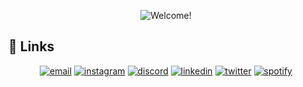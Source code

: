 <p align="center">
  <img src="gifs/welcome.gif" alt="Welcome!">
</p>

## :link: Links

<p align="center">
  <a href="mailto:axelhedman00@gmail.com"><img src="https://img.icons8.com/color/96/000000/gmail.png" alt="email"/></a>
  <a href="https://www.instagram.com/hedman.axel/"><img src="https://img.icons8.com/color/96/000000/instagram-new.png" alt="instagram"/></a>
  <a href="https://discord.com/users/Ackeeh#7896"><img src="https://img.icons8.com/color/96/000000/discord-logo.png" alt="discord"/></a>
  <a href="https://www.linkedin.com/in/axel7/"><img src="https://img.icons8.com/color/96/000000/linkedin.png" alt="linkedin"/></a>
  <a href="https://twitter.com/a_headman"><img src="https://img.icons8.com/color/96/000000/twitter-squared.png" alt="twitter"/></a>
  <a href="https://open.spotify.com/user/1166084187?si=445be352c2fa4099"><img src="https://img.icons8.com/color/96/000000/spotify--v1.png" alt="spotify"/></a>
</p>
